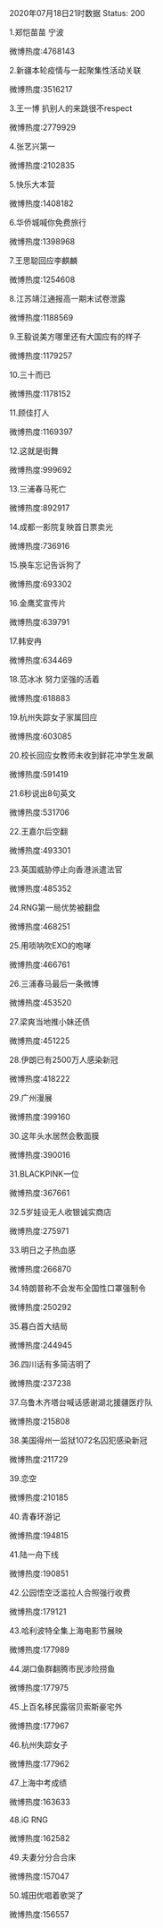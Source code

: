2020年07月18日21时数据
Status: 200

1.郑恺苗苗 宁波

微博热度:4768143

2.新疆本轮疫情与一起聚集性活动关联

微博热度:3516217

3.王一博 扒别人的来跳很不respect

微博热度:2779929

4.张艺兴第一

微博热度:2102835

5.快乐大本营

微博热度:1408182

6.华侨城喊你免费旅行

微博热度:1398968

7.王思聪回应李麒麟

微博热度:1254608

8.江苏靖江通报高一期末试卷泄露

微博热度:1188569

9.王毅说美方哪里还有大国应有的样子

微博热度:1179257

10.三十而已

微博热度:1178152

11.顾佳打人

微博热度:1169397

12.这就是街舞

微博热度:999692

13.三浦春马死亡

微博热度:892917

14.成都一影院复映首日票卖光

微博热度:736916

15.换车忘记告诉狗了

微博热度:693302

16.金鹰奖宣传片

微博热度:639791

17.韩安冉

微博热度:634469

18.范冰冰 努力坚强的活着

微博热度:618883

19.杭州失踪女子家属回应

微博热度:603085

20.校长回应女教师未收到鲜花冲学生发飙

微博热度:591419

21.6秒说出8句英文

微博热度:531706

22.王嘉尔后空翻

微博热度:493301

23.英国威胁停止向香港派遣法官

微博热度:485352

24.RNG第一局优势被翻盘

微博热度:468251

25.用唢呐吹EXO的咆哮

微博热度:466761

26.三浦春马最后一条微博

微博热度:453520

27.梁爽当地推小妹还债

微博热度:451225

28.伊朗已有2500万人感染新冠

微博热度:418222

29.广州漫展

微博热度:399160

30.这年头水居然会敷面膜

微博热度:390016

31.BLACKPINK一位

微博热度:367661

32.5岁娃设无人收银诚实商店

微博热度:275971

33.明日之子热血感

微博热度:266870

34.特朗普称不会发布全国性口罩强制令

微博热度:250292

35.暮白首大结局

微博热度:244945

36.四川话有多简洁明了

微博热度:237238

37.乌鲁木齐塔台喊话感谢湖北援疆医疗队

微博热度:215808

38.美国得州一监狱1072名囚犯感染新冠

微博热度:211729

39.恋空

微博热度:210185

40.青春环游记

微博热度:194815

41.陆一舟下线

微博热度:190851

42.公园悟空泛滥拉人合照强行收费

微博热度:179121

43.哈利波特全集上海电影节展映

微博热度:177989

44.湖口鱼群翻腾市民涉险捞鱼

微博热度:177975

45.上百名移民露宿贝索斯豪宅外

微博热度:177967

46.杭州失踪女子

微博热度:177962

47.上海中考成绩

微博热度:163633

48.iG RNG

微博热度:162582

49.夫妻分分合合床

微博热度:157047

50.城田优唱着歌哭了

微博热度:156557

